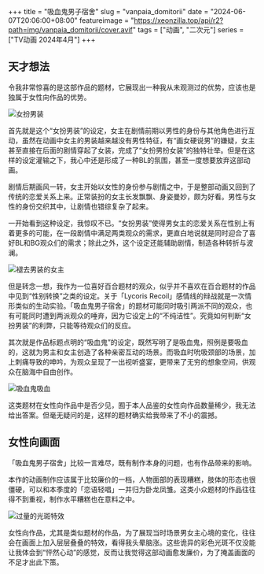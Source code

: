 +++
title = "吸血鬼男子宿舍"
slug = "vanpaia_domitorii"
date = "2024-06-07T20:06:00+08:00"
featureimage = "https://xeonzilla.top/api/r2?path=img/vanpaia_domitorii/cover.avif"
tags = ["动画", "二次元"]
series = ["TV动画 2024年4月"]
+++
## 天才想法
令我非常惊喜的是这部作品的题材，它展现出一种我从未观测过的优势，应该也是独属于女性向作品的优势。

![女扮男装](https://xeonzilla.top/api/r2?path=img/vanpaia_domitorii/01.avif "女扮男装")

首先就是这个“女扮男装”的设定，女主在剧情前期以男性的身份与其他角色进行互动，虽然在动画中女主的男装越来越没有男性特征，有“画女硬说男”的嫌疑，女主甚至直接在后面的剧情穿起了女装，完成了“女扮男扮女装”的独特壮举。但是在这样的设定灌输之下，我心中还是形成了一种BL的氛围，甚至一度想要放弃这部动画。

剧情后期画风一转，女主开始以女性的身份参与剧情之中，于是整部动画又回到了传统的恋爱关系上来。正常装扮的女主长发飘飘、身姿曼妙，颇为好看。男性与女性的身份交织其中，让剧情也错综复杂了起来。

一开始看到这种设定，我惊叹不已。“女扮男装”使得男女主的恋爱关系在性别上有着更多的可能，在一段剧情中满足两类观众的需求，更直白地说就是同时迎合了喜好BL和BG观众们的需求；除此之外，这个设定还能辅助剧情，制造各种转折与波澜。

![褪去男装的女主](https://xeonzilla.top/api/r2?path=img/vanpaia_domitorii/02.avif "褪去男装的女主")

但是转念一想，我作为一位喜好百合题材的观众，似乎并不喜欢在百合题材的作品中见到“性别转换”之类的设定。关于「Lycoris Recoil」感情线的辩战就是一次情形类似的生动实验。「吸血鬼男子宿舍」的题材可能同时吸引两派不同的观众，也有可能同时遭到两派观众的唾弃，因为它设定上的“不纯洁性”。究竟如何判断“女扮男装”的利弊，只能等待观众们的反应。

其次就是作品标题点明的“吸血鬼”的设定，既然写明了是吸血鬼，照例是要吸血的，这就为男主和女主创造了各种亲密互动的场景。而吸血时吮吸颈部的场景，加上刺痛导致的呻吟，为观众呈现了一出视听盛宴，更带来了无穷的想象空间，供观众在脑海中自由创作。

![吸血鬼吸血](https://xeonzilla.top/api/r2?path=img/vanpaia_domitorii/03.avif "吸血鬼吸血")

这类题材在女性向作品中是否少见，囿于本人品鉴的女性向作品数量稀少，我无法给出答案。但毫无疑问的是，这样的题材确实给我带来了不小的震撼。

## 女性向画面
「吸血鬼男子宿舍」比较一言难尽，既有制作本身的问题，也有作品带来的影响。

本作的动画制作应该属于比较廉价的一档，人物面部的表现糟糕，肢体的形态也很僵硬，可以和本季度的「恋语轻唱」一并归为卧龙凤雏。这类小众题材的作品往往得不到重视，制作水平糟糕也在意料之中。

![过量的光斑特效](https://xeonzilla.top/api/r2?path=img/vanpaia_domitorii/04.avif "过量的光斑特效")

女性向作品，尤其是类似题材的作品，为了展现当时场景男女主心境的变化，往往会在画面上加入层层叠叠的特效，看得我头晕脑涨。这些诡异的彩色光斑不仅没能让我体会到“怦然心动”的感觉，反而让我觉得这部动画愈发廉价，为了掩盖画面的不足才出此下策。